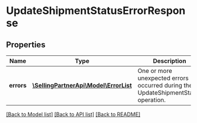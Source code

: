 # UpdateShipmentStatusErrorResponse

## Properties
Name | Type | Description | Notes
------------ | ------------- | ------------- | -------------
**errors** | [**\SellingPartnerApi\Model\ErrorList**](ErrorList.md) | One or more unexpected errors occurred during the UpdateShipmentStatus operation. | [optional] 

[[Back to Model list]](../README.md#documentation-for-models) [[Back to API list]](../README.md#documentation-for-api-endpoints) [[Back to README]](../README.md)


